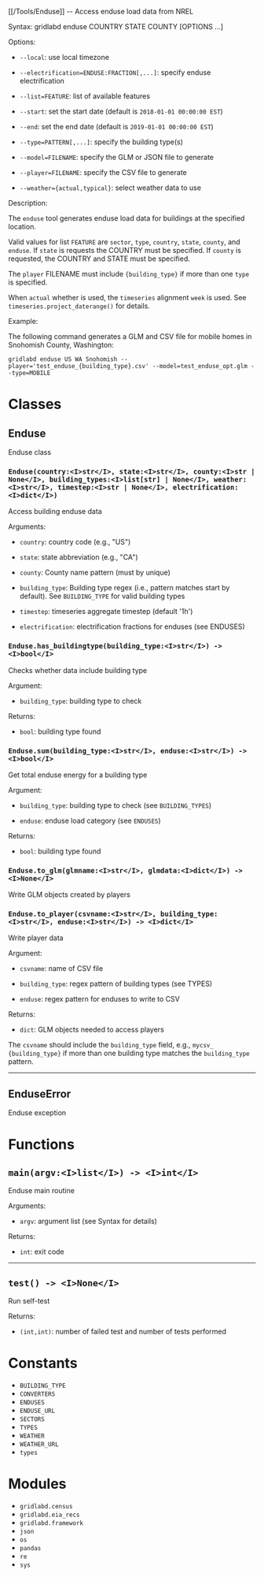 [[/Tools/Enduse]] -- Access enduse load data from NREL

Syntax: gridlabd enduse COUNTRY STATE COUNTY [OPTIONS ...]

Options:

* `--local`: use local timezone

* `--electrification=ENDUSE:FRACTION[,...]`: specify enduse electrification

* `--list=FEATURE`: list of available features

* `--start`: set the start date (default is `2018-01-01 00:00:00 EST`)

* `--end`: set the end date (default is `2019-01-01 00:00:00 EST`)

* `--type=PATTERN[,...]`: specify the building type(s)

* `--model=FILENAME`: specify the GLM or JSON file to generate

* `--player=FILENAME`: specify the CSV file to generate

* `--weather={actual,typical}`: select weather data to use

Description:

The `enduse` tool generates enduse load data for buildings at the specified
location.

Valid values for list `FEATURE` are `sector`, `type`, `country`, `state`, `county`, and
`enduse`. If `state` is requests the COUNTRY must be specified. If `county` is 
requested, the COUNTRY and STATE must be specified.

The `player` FILENAME must include `{building_type}` if more than one `type`
is specified.

When `actual` whether is used, the `timeseries` alignment `week` is used. See
`timeseries.project_daterange()` for details.

Example:

The following command generates a GLM and CSV file for mobile homes in
Snohomish County, Washington:

~~~
gridlabd enduse US WA Snohomish --player='test_enduse_{building_type}.csv' --model=test_enduse_opt.glm --type=MOBILE 
~~~



# Classes

## Enduse

Enduse class

### `Enduse(country:<I>str</I>, state:<I>str</I>, county:<I>str | None</I>, building_types:<I>list[str] | None</I>, weather:<I>str</I>, timestep:<I>str | None</I>, electrification:<I>dict</I>)`

Access building enduse data

Arguments:

* `country`: country code (e.g., "US")

* `state`: state abbreviation (e.g., "CA")

* `county`: County name pattern (must by unique)

* `building_type`: Building type regex (i.e., pattern matches start by
default). See `BUILDING_TYPE` for valid building types

* `timestep`: timeseries aggregate timestep (default '1h')

* `electrification`: electrification fractions for enduses (see ENDUSES)


### `Enduse.has_buildingtype(building_type:<I>str</I>) -> <I>bool</I>`

Checks whether data include building type

Argument:

* `building_type`: building type to check

Returns:

* `bool`: building type found


### `Enduse.sum(building_type:<I>str</I>, enduse:<I>str</I>) -> <I>bool</I>`

Get total enduse energy for a building type

Argument:

* `building_type`: building type to check (see `BUILDING_TYPES`)

* `enduse`: enduse load category (see `ENDUSES`)

Returns:

* `bool`: building type found


### `Enduse.to_glm(glmname:<I>str</I>, glmdata:<I>dict</I>) -> <I>None</I>`

Write GLM objects created by players

### `Enduse.to_player(csvname:<I>str</I>, building_type:<I>str</I>, enduse:<I>str</I>) -> <I>dict</I>`

Write player data

Argument:

* `csvname`: name of CSV file

* `building_type`: regex pattern of building types (see TYPES)

* `enduse`: regex pattern for enduses to write to CSV

Returns:

* `dict`: GLM objects needed to access players

The `csvname` should include the `building_type` field, e.g., `mycsv_
{building_type}` if more than one building type matches the
`building_type` pattern.


---

## EnduseError

Enduse exception

# Functions

## `main(argv:<I>list</I>) -> <I>int</I>`

Enduse main routine

Arguments:

* `argv`: argument list (see Syntax for details)

Returns:

* `int`: exit code


---

## `test() -> <I>None</I>`

Run self-test

Returns:

* `(int,int)`: number of failed test and number of tests performed


# Constants

* `BUILDING_TYPE`
* `CONVERTERS`
* `ENDUSES`
* `ENDUSE_URL`
* `SECTORS`
* `TYPES`
* `WEATHER`
* `WEATHER_URL`
* `types`

# Modules

* `gridlabd.census`
* `gridlabd.eia_recs`
* `gridlabd.framework`
* `json`
* `os`
* `pandas`
* `re`
* `sys`
